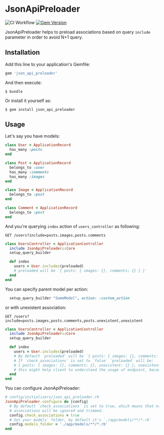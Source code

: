 
# JsonApiPreloader

![CI Workflow](https://github.com/koryushka/json_api_preloader/workflows/CI%20Workflow/badge.svg)
[![Gem Version](https://badge.fury.io/rb/json_api_preloader.svg)](https://badge.fury.io/rb/json_api_preloader)

JsonApiPreloader helps to preload associations based on query `include` parameter in order to avoid N+1 query. 

## Installation

Add this line to your application's Gemfile:

```ruby
gem 'json_api_preloader'
```

And then execute:

    $ bundle

Or install it yourself as:

    $ gem install json_api_preloader

## Usage

Let's say you have models:

```ruby
class User < ApplicationRecord
  has_many :posts
end

class Post < ApplicationRecord
  belongs_to :user
  has_many :comments
  has_many :images
end

class Image < ApplicationRecord
  belongs_to :post
end

class Comment < ApplicationRecord
  belongs_to :post
end
```

And you're querying `index` action of `users_controller` as following:

`GET /users?include=posts.images,posts.comments`

```ruby
class UsersController < ApplicationController
  include JsonApiPreloader::Core
  setup_query_builder

  def index
    users = User.includes(preloaded) 
    # preloaded will be `{ posts: { images: {}, comments: {} } }`
  end
end
```

You can specify parent model per action:

```ruby
  setup_query_builder "SomeModel", action: :custom_action
```

or with unexistent association:

`GET /users?include=posts.images,posts.comments,posts.unexistent,unexistent`

```ruby
class UsersController < ApplicationController
  include JsonApiPreloader::Core
  setup_query_builder

  def index
    users = User.includes(preloaded) 
    # By default `preloaded` will be `{ posts: { images: {}, comments: {} } }`.
    # If `check_associations` is set to `false` `preloaded` will be:
    # { posts: { images: {}, comments: {}, unexistent: {} }, unexistent: {} }
    # this might help client to understand the usage of endpoint, because error will be returned.
  end
end
```


You can configure JsonApiPreloader:

```ruby
# config/initializers/json_api_preloader.rb
JsonApiPreloader.configure do |config|
  # By default `check_associations` is set to true, which means that nonexistent
  # associations will be ignored and trimmed. 
  config.check_associations = true
  # Set your models` folder, by default it's `./app/models/**/*.rb`
  config.models_folder = './app/models/**/*.rb'
end
```
